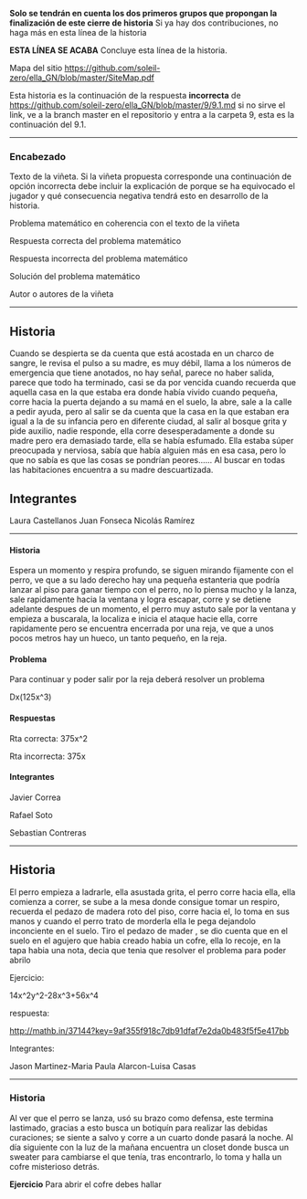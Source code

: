 
**Solo se tendrán en cuenta los dos primeros grupos que propongan la finalización de este cierre de historia** Si ya hay dos contribuciones, no haga más en esta línea de la historia

**ESTA LÍNEA SE ACABA** Concluye esta línea de la historia. 

Mapa del sitio https://github.com/soleil-zero/ella_GN/blob/master/SiteMap.pdf

Esta historia es la continuación de la respuesta **incorrecta** de https://github.com/soleil-zero/ella_GN/blob/master/9/9.1.md si no sirve el link, 
ve a la branch master en el repositorio y entra a la carpeta 9, esta es la continuación del 9.1.


**********************************************************************
### Encabezado

Texto de la viñeta. Si la viñeta propuesta corresponde una continuación de opción incorrecta debe incluir la explicación de porque se ha equivocado el jugador y qué consecuencia negativa tendrá esto en desarrollo de la historia.

Problema matemático en coherencia con el texto de la viñeta

Respuesta correcta del problema matemático

Respuesta incorrecta del problema matemático

Solución del problema matemático

Autor o autores de la viñeta
**********************************************************************
## Historia 
Cuando se despierta se da cuenta que está acostada en un charco de sangre, le revisa el pulso a su madre, es muy débil, llama a los números de emergencia que tiene anotados, no hay señal, parece no haber salida, parece que todo ha terminado, casi se da por vencida cuando recuerda que aquella casa en la que estaba era donde había vivido cuando pequeña, corre hacia la puerta dejando a su mamá en el suelo, la abre, sale a la calle a pedir ayuda, pero al salir se da cuenta que la casa en la que estaban era igual a la de su infancia pero en diferente ciudad, al salir al bosque grita y pide auxilio, nadie responde, ella corre desesperadamente a donde su madre pero era demasiado tarde, ella se había esfumado. Ella estaba súper preocupada y nerviosa, sabía que había alguien más en esa casa, pero lo que no sabía es que las cosas se pondrían peores...... Al buscar en todas las habitaciones encuentra a su madre descuartizada.

## Integrantes
Laura Castellanos
Juan Fonseca
Nicolás Ramírez 
**********************************************************************

#### Historia
Espera un momento y respira profundo, se siguen mirando fijamente con el perro, ve que a su lado derecho hay una pequeña estanteria que podría lanzar al piso para ganar tiempo con el perro, no lo piensa mucho y la lanza, sale rapidamente hacia la ventana y logra escapar, corre y se detiene adelante despues de un momento, el perro muy astuto sale por la ventana y empieza a buscarala, la localiza e inicia el ataque hacie ella, corre rapidamente pero se encuentra encerrada por una reja, ve que a unos pocos metros hay un hueco, un tanto pequeño, en la reja.

#### Problema
Para continuar y poder salir por la reja deberá resolver un problema

Dx(125x^3)

#### Respuestas

Rta correcta: 375x^2

Rta incorrecta: 375x

#### Integrantes
Javier Correa

Rafael Soto

Sebastian Contreras
**********************************************************************
## Historia
El perro empieza a ladrarle, ella asustada grita, el perro corre hacia ella, ella comienza a correr, se sube a la mesa donde consigue tomar un respiro, recuerda el pedazo de madera roto del piso, corre hacia el, lo toma en sus manos y cuando el perro trato de morderla ella le pega  dejandolo inconciente en el suelo. Tiro el pedazo de mader , se dio cuenta que en el suelo en el agujero que habia creado habia un cofre, ella lo recoje, en la tapa habia una nota, decia que tenia que resolver el problema para poder abrilo 

Ejercicio:

14x^2y^2-28x^3+56x^4

respuesta:

http://mathb.in/37144?key=9af355f918c7db91dfaf7e2da0b483f5f5e417bb

Integrantes:

Jason Martinez-Maria Paula Alarcon-Luisa Casas

**********************************************************************
### Historia

Al ver que el perro se lanza, usó su brazo como defensa, este termina lastimado, gracias a esto busca un botiquín para realizar las debidas curaciones; se siente a salvo y corre a un cuarto donde pasará la noche. Al día siguiente con la luz de la mañana encuentra un closet donde busca un sweater para cambiarse el que tenía, tras encontrarlo, lo toma y halla un cofre misterioso detrás. 

**Ejercicio** Para abrir el cofre debes hallar 
